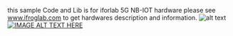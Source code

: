 this sample Code and Lib is for iforlab 5G NB-IOT hardware
please see www.ifroglab.com to get hardwares description and information.
![alt text](http://www.ifroglab.com/en/wp-content/uploads/2019/03/%E5%9C%96-%E9%A6%96%E9%A0%81NBIOT-EVB-WNB303R-BOARD_v2-1.jpg)
[![IMAGE ALT TEXT HERE](https://img.youtube.com/vi/YOUTUBE_VIDEO_ID_HERE/0.jpg)](https://www.youtube.com/watch?v=YOUTUBE_VIDEO_ID_HERE)